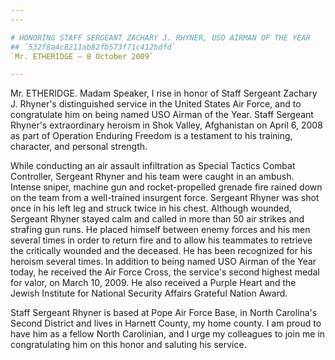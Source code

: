```yaml
---
---

# HONORING STAFF SERGEANT ZACHARY J. RHYNER, USO AIRMAN OF THE YEAR
## `532f8a4c8211ab82fb573f71c412bdfd`
`Mr. ETHERIDGE — 8 October 2009`

---
```



Mr. ETHERIDGE. Madam Speaker, I rise in honor of Staff Sergeant 
Zachary J. Rhyner's distinguished service in the United States Air 
Force, and to congratulate him on being named USO Airman of the Year. 
Staff Sergeant Rhyner's extraordinary heroism in Shok Valley, 
Afghanistan on April 6, 2008 as part of Operation Enduring Freedom is a 
testament to his training, character, and personal strength.

While conducting an air assault infiltration as Special Tactics 
Combat Controller, Sergeant Rhyner and his team were caught in an 
ambush. Intense sniper, machine gun and rocket-propelled grenade fire 
rained down on the team from a well-trained insurgent force. Sergeant 
Rhyner was shot once in his left leg and struck twice in his chest. 
Although wounded, Sergeant Rhyner stayed calm and called in more than 
50 air strikes and strafing gun runs. He placed himself between enemy 
forces and his men several times in order to return fire and to allow 
his teammates to retrieve the critically wounded and the deceased. He 
has been recognized for his heroism several times. In addition to being 
named USO Airman of the Year today, he received the Air Force Cross, 
the service's second highest medal for valor, on March 10, 2009. He 
also received a Purple Heart and the Jewish Institute for National 
Security Affairs Grateful Nation Award.

Staff Sergeant Rhyner is based at Pope Air Force Base, in North 
Carolina's Second District and lives in Harnett County, my home county. 
I am proud to have him as a fellow North Carolinian, and I urge my 
colleagues to join me in congratulating him on this honor and saluting 
his service.
